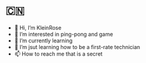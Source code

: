 # :cn:
- 👋 Hi, I’m KleinRose
- 👀 I’m interested in ping-pong and game
- 🌱 I’m currently learning 
- 💞️ I’m jsut learning how to be a first-rate technician
- 📫 How to reach me that is a secret

<!---
KleinRose/KleinRose is a ✨ special ✨ repository because its `README.md` (this file) appears on your GitHub profile.
You can click the Preview link to take a look at your changes.
--->
